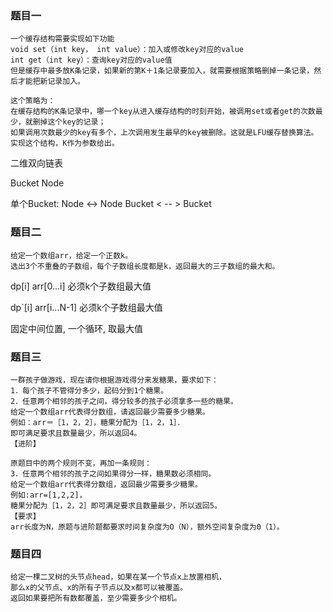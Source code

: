 ### 题目一
``` 
一个缓存结构需要实现如下功能
void set（int key， int value）：加入或修改key对应的value 
int get（int key）：查询key对应的value值
但是缓存中最多放K条记录，如果新的第K＋1条记录要加入，就需要根据策略删掉一条记录，然后才能把新记录加入。

这个策略为：
在缓存结构的K条记录中，哪一个key从进入缓存结构的时刻开始，被调用set或者get的次数最少，就删掉这个key的记录；
如果调用次数最少的key有多个，上次调用发生最早的key被删除。这就是LFU缓存替换算法。实现这个结构，K作为参数给出。
```

二维双向链表

Bucket  Node

单个Bucket:  Node <-> Node
Bucket < -- > Bucket

### 题目二
``` 
给定一个数组arr，给定一个正数k。
选出3个不重叠的子数组，每个子数组长度都是k，返回最大的三子数组的最大和。
```

dp[i] arr[0...i] 必须k个子数组最大值

dp`[i] arr[i...N-1] 必须k个子数组最大值

固定中间位置, 一个循环, 取最大值


### 题目三

``` 
一群孩子做游戏，现在请你根据游戏得分来发糖果，要求如下：
1．每个孩子不管得分多少，起码分到1个糖果。
2．任意两个相邻的孩子之间，得分较多的孩子必须拿多一些的糖果。
给定一个数组arr代表得分数组，请返回最少需要多少糖果。
例如：arr＝［1，2，2］，糖果分配为［1，2，1］．
即可满足要求且数量最少，所以返回4。
【进阶】

原题目中的两个规则不变，再加一条规则：
3．任意两个相邻的孩子之间如果得分一样，糖果数必须相同。
给定一个数组arr代表得分数组，返回最少需要多少糖果。
例如:arr=[1,2,2]，
糖果分配为［1，2，2］即可满足要求且数量最少，所以返回5。
【要求】
arr长度为N，原题与进阶题都要求时间复杂度为O（N），额外空间复杂度为0（1）。
```

### 题目四
``` 
给定一棵二叉树的头节点head，如果在某一个节点x上放置相机，
那么x的父节点、x的所有子节点以及x都可以被覆盖。
返回如果要把所有数都覆盖，至少需要多少个相机。
```